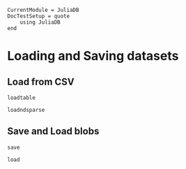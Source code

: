 ```@meta
CurrentModule = JuliaDB
DocTestSetup = quote
    using JuliaDB
end
```
# Loading and Saving datasets

## Load from CSV

```@docs
loadtable
```

```@docs
loadndsparse
```

## Save and Load blobs

```@docs
save
```

```@docs
load
```
